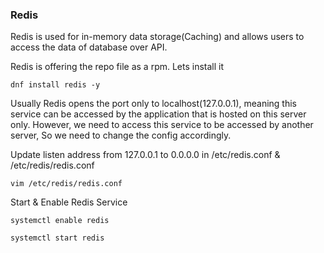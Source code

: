 ### Redis
Redis is used for in-memory data storage(Caching) and allows users to access the data of database over API.

Redis is offering the repo file as a rpm. Lets install it

```
dnf install redis -y
```


Usually Redis opens the port only to localhost(127.0.0.1), meaning this service can be accessed by the application that is hosted on this server only. However, we need to access this service to be accessed by another server, So we need to change the config accordingly.

Update listen address from 127.0.0.1 to 0.0.0.0 in /etc/redis.conf & /etc/redis/redis.conf

```
vim /etc/redis/redis.conf
```

Start & Enable Redis Service

```
systemctl enable redis
```

```
systemctl start redis
```  